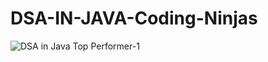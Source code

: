 # DSA-IN-JAVA-Coding-Ninjas

![DSA in Java Top Performer-1](https://user-images.githubusercontent.com/96954081/215411390-50083f50-301a-4d53-9dc6-fb20e0f643ac.jpg)
